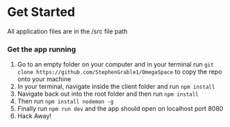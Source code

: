<h1>Get Started</h1>

<p>All application files are in the /src file path</p>

<h3>Get the app running</h3>
<ol>

<li>Go to an empty folder on your computer and in your terminal run <code>git clone https://github.com/StephenGrable1/OmegaSpace</code> to copy the repo onto your machine</li>

<li>In your terminal, navigate inside the client folder and run <code>npm install</code></li>

<li>Navigate back out into the root folder and then run <code>npm install</code></li>

<li>Then run <code>npm install nodemon -g</code></li>

<li>Finally run <code>npm run dev</code> and the app should open on localhost port 8080</li>

<li>Hack Away!</li>
</ol>